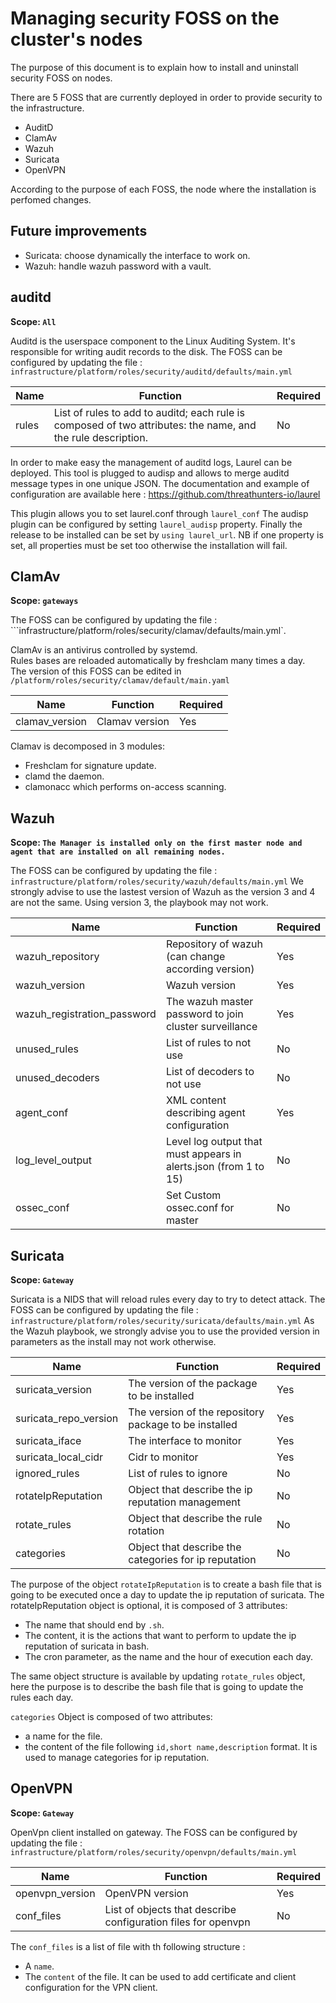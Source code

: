 # Managing security FOSS on the cluster's nodes

The purpose of this document is to explain how to install and uninstall
security FOSS on nodes.

There are 5 FOSS that are currently deployed in order to provide security to the infrastructure.

- AuditD
- ClamAv
- Wazuh
- Suricata
- OpenVPN

According to the purpose of each FOSS, the node where the installation is perfomed changes.

## Future improvements

- Suricata: choose dynamically the interface to work on.
- Wazuh: handle wazuh password with a vault.

## auditd

**Scope: `All`**

Auditd is the userspace component to the Linux Auditing System. It's responsible for writing audit records to the disk.
The FOSS can be configured by updating the file : ```infrastructure/platform/roles/security/auditd/defaults/main.yml```

| Name | Function | Required |
|------|----------|----------|
|  rules   |   List of rules to add to auditd; each rule is composed of two attributes: the name, and the rule description.      |     No     |

In order to make easy the management of auditd logs, Laurel can be deployed.
This tool is plugged to audisp and allows to merge auditd message types in one unique JSON.
The documentation and example of configuration are available here : <https://github.com/threathunters-io/laurel>

This plugin allows you to set laurel.conf through `laurel_conf`
The audisp plugin can be configured by setting `laurel_audisp` property.
Finally the release to be installed can be set by `using laurel_url`.
NB if one property is set, all properties must be set too otherwise the installation will fail.

## ClamAv

**Scope: `gateways`**

The FOSS can be configured by updating the file : ```infrastructure/platform/roles/security/clamav/defaults/main.yml`.

ClamAv is an antivirus controlled by systemd.  
Rules bases are reloaded automatically by freshclam many times a day.  
The version of this FOSS can be edited in ```/platform/roles/security/clamav/default/main.yaml```

| Name | Function | Required |
|------|----------|----------|
|  clamav_version   | Clamav version  |    Yes      |

Clamav is decomposed in 3 modules:

- Freshclam for signature update.
- clamd the daemon.
- clamonacc which performs on-access scanning.

## Wazuh

**Scope: `The Manager is installed only on the first master node and agent that are installed on all remaining nodes.`**

The FOSS can be configured by updating the file : ```infrastructure/platform/roles/security/wazuh/defaults/main.yml```
We strongly advise to use the lastest version of Wazuh as the version 3 and 4 are not the same. Using version 3, the playbook may not work.

| Name | Function | Required |
|------|----------|----------|
| wazuh_repository    |    Repository of wazuh (can change according version)     |   Yes   |
| wazuh_version   | Wazuh version  |    Yes      |
| wazuh_registration_password  |  The wazuh master password to join cluster surveillance  |  Yes |
| unused_rules  |  List of rules to not use  |  No |
| unused_decoders  |  List of decoders to not use  |  No |
| agent_conf  |  XML content describing agent configuration  |  Yes |
| log_level_output  |  Level log output that must appears in alerts.json (from 1 to 15)  |  No |
| ossec_conf  | Set Custom ossec.conf for master  |  No |

## Suricata

**Scope: `Gateway`**

Suricata is a NIDS that will reload rules every day to try to detect attack.
The FOSS can be configured by updating the file : ```infrastructure/platform/roles/security/suricata/defaults/main.yml```
As the Wazuh playbook, we strongly advise you to use the provided version in parameters as the install may not work otherwise.

| Name | Function | Required |
|------|----------|----------|
| suricata_version    |  The version of the package to be installed  |   Yes   |
| suricata_repo_version   | The version of the repository package to be installed  |    Yes      |
| suricata_iface  |  The interface to monitor  |  Yes |
| suricata_local_cidr  |  Cidr to monitor  |  Yes |
| ignored_rules  |  List of rules to ignore  |  No |
| rotateIpReputation  |  Object that describe the ip reputation management  |  No |
| rotate_rules  |  Object that describe the rule rotation  |  No |
| categories | Object that describe the categories for ip reputation | No |

The purpose of the object `rotateIpReputation` is to create a bash file that is going to be executed once a day to update the ip reputation of suricata.
The rotateIpReputation object is optional, it is composed of 3 attributes:

- The name that should end by `.sh`.
- The content, it is the actions that want to perform to update the ip reputation of suricata in bash.
- The cron parameter, as the name and the hour of execution each day.

The same object structure is available by updating `rotate_rules` object, here the purpose is to describe the bash file that is going to update the rules each day.

`categories` Object is composed of two attributes:

- a name for the file.
- the content of the file following `id,short name,description` format.
It is used to manage categories for ip reputation.

## OpenVPN

**Scope: `Gateway`**

OpenVpn client installed on gateway.
The FOSS can be configured by updating the file : ```infrastructure/platform/roles/security/openvpn/defaults/main.yml```

| Name | Function | Required |
|------|----------|----------|
| openvpn_version    |   OpenVPN version     |   Yes   |
| conf_files   | List of objects that describe configuration files for openvpn  |    No      |

The `conf_files` is a list of file with th following structure :

- A `name`.
- The `content` of the file.
It can be used to add certificate and client configuration for the VPN client.

